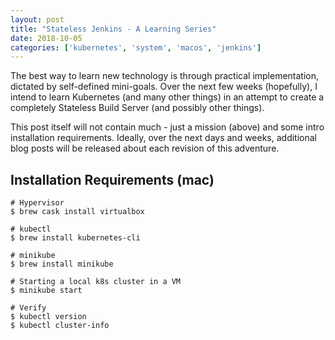 ```yaml
---
layout: post
title: "Stateless Jenkins - A Learning Series"
date: 2018-10-05
categories: ['kubernetes', 'system', 'macos', 'jenkins']
---
```


The best way to learn new technology is through practical implementation, dictated by self-defined mini-goals. Over the next few weeks (hopefully), I intend to learn Kubernetes (and many other things) in an attempt to create a completely Stateless Build Server (and possibly other things).

This post itself will not contain much - just a mission (above) and some intro installation requirements. Ideally, over the next days and weeks, additional blog posts will be released about each revision of this adventure.

## Installation Requirements (mac)

```shell
# Hypervisor
$ brew cask install virtualbox

# kubectl
$ brew install kubernetes-cli

# minikube
$ brew install minikube
```

```shell
# Starting a local k8s cluster in a VM
$ minikube start

# Verify
$ kubectl version
$ kubectl cluster-info
```
